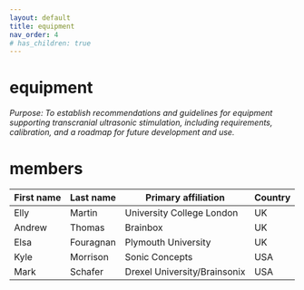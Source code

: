 ```yaml
---
layout: default
title: equipment
nav_order: 4
# has_children: true
---
```

# equipment
*Purpose: To establish recommendations and guidelines for equipment supporting transcranial ultrasonic stimulation, including requirements, calibration, and a roadmap for future development and use.*

# members

| First   name | Last   name | Primary   affiliation          | Country |
|--------------|-------------|--------------------------------|---------|
| Elly         | Martin      | University   College London    | UK      |
| Andrew       | Thomas      | Brainbox                       | UK      |
| Elsa         | Fouragnan   | Plymouth   University          | UK      |
| Kyle         | Morrison    | Sonic   Concepts               | USA     |
| Mark         | Schafer     | Drexel   University/Brainsonix | USA     |
